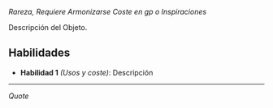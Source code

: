 *Rareza, Requiere Armonizarse*
*Coste en gp o Inspiraciones*

Descripción del Objeto.

## Habilidades


- **Habilidad 1** *(Usos y coste)*: Descripción



---

*Quote*

